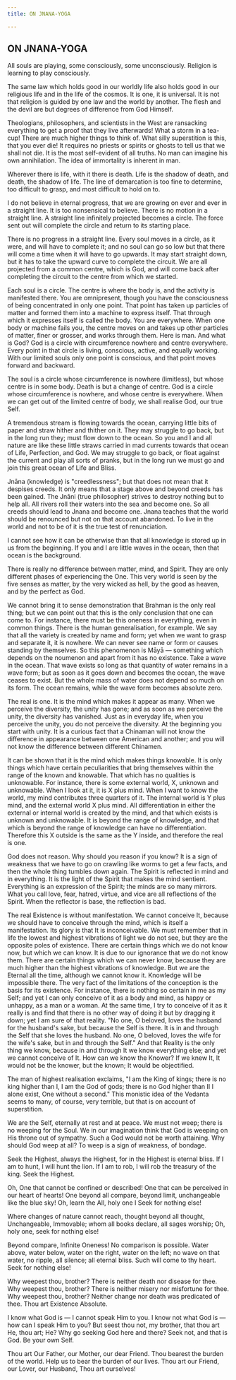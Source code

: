 ```yaml
---
title: ON JNANA-YOGA

---
```





  

## ON JNANA-YOGA

All souls are playing, some consciously, some unconsciously. Religion is
learning to play consciously.

The same law which holds good in our worldly life also holds good in our
religious life and in the life of the cosmos. It is one, it is
universal. It is not that religion is guided by one law and the world by
another. The flesh and the devil are but degrees of difference from God
Himself.

Theologians, philosophers, and scientists in the West are ransacking
everything to get a proof that they live afterwards! What a storm in a
tea-cup! There are much higher things to think of. What silly
superstition is this, that you ever die! It requires no priests or
spirits or ghosts to tell us that we shall not die. It is the most
self-evident of all truths. No man can imagine his own annihilation. The
idea of immortality is inherent in man.

Wherever there is life, with it there is death. Life is the shadow of
death, and death, the shadow of life. The line of demarcation is too
fine to determine, too difficult to grasp, and most difficult to hold on
to.

I do not believe in eternal progress, that we are growing on ever and
ever in a straight line. It is too nonsensical to believe. There is no
motion in a straight line. A straight line infinitely projected becomes
a circle. The force sent out will complete the circle and return to its
starting place.

There is no progress in a straight line. Every soul moves in a circle,
as it were, and will have to complete it; and no soul can go so low but
that there will come a time when it will have to go upwards. It may
start straight down, but it has to take the upward curve to complete the
circuit. We are all projected from a common centre, which is God, and
will come back after completing the circuit to the centre from which we
started.

Each soul is a circle. The centre is where the body is, and the activity
is manifested there. You are omnipresent, though you have the
consciousness of being concentrated in only one point. That point has
taken up particles of matter and formed them into a machine to express
itself. That through which it expresses itself is called the body. You
are everywhere. When one body or machine fails you, the centre moves on
and takes up other particles of matter, finer or grosser, and works
through them. Here is man. And what is God? God is a circle with
circumference nowhere and centre everywhere. Every point in that circle
is living, conscious, active, and equally working. With our limited
souls only one point is conscious, and that point moves forward and
backward.

The soul is a circle whose circumference is nowhere (limitless), but
whose centre is in some body. Death is but a change of centre. God is a
circle whose circumference is nowhere, and whose centre is everywhere.
When we can get out of the limited centre of body, we shall realise God,
our true Self.

A tremendous stream is flowing towards the ocean, carrying little bits
of paper and straw hither and thither on it. They may struggle to go
back, but in the long run they; must flow down to the ocean. So you and
I and all nature are like these little straws carried in mad currents
towards that ocean of Life, Perfection, and God. We may struggle to go
back, or float against the current and play all sorts of pranks, but in
the long run we must go and join this great ocean of Life and Bliss.

Jnāna (knowledge) is "creedlessness"; but that does not mean that it
despises creeds. It only means that a stage above and beyond creeds has
been gained. The Jnāni (true philosopher) strives to destroy nothing but
to help all. All rivers roll their waters into the sea and become one.
So all creeds should lead to Jnana and become one. Jnana teaches that
the world should be renounced but not on that account abandoned. To live
in the world and not to be of it is the true test of renunciation.

I cannot see how it can be otherwise than that all knowledge is stored
up in us from the beginning. If you and I are little waves in the ocean,
then that ocean is the background.

There is really no difference between matter, mind, and Spirit. They are
only different phases of experiencing the One. This very world is seen
by the five senses as matter, by the very wicked as hell, by the good as
heaven, and by the perfect as God.

We cannot bring it to sense demonstration that Brahman is the only real
thing; but we can point out that this is the only conclusion that one
can come to. For instance, there must be this oneness in everything,
even in common things. There is the human generalisation, for example.
We say that all the variety is created by name and form; yet when we
want to grasp and separate it, it is nowhere. We can never see name or
form or causes standing by themselves. So this phenomenon is Māyā —
something which depends on the noumenon and apart from it has no
existence. Take a wave in the ocean. That wave exists so long as that
quantity of water remains in a wave form; but as soon as it goes down
and becomes the ocean, the wave ceases to exist. But the whole mass of
water does not depend so much on its form. The ocean remains, while the
wave form becomes absolute zero.

The real is one. It is the mind which makes it appear as many. When we
perceive the diversity, the unity has gone; and as soon as we perceive
the unity, the diversity has vanished. Just as in everyday life, when
you perceive the unity, you do not perceive the diversity. At the
beginning you start with unity. It is a curious fact that a Chinaman
will not know the difference in appearance between one American and
another; and you will not know the difference between different
Chinamen.

It can be shown that it is the mind which makes things knowable. It is
only things which have certain peculiarities that bring themselves
within the range of the known and knowable. That which has no qualities
is unknowable. For instance, there is some external world, X, unknown
and unknowable. When I look at it, it is X plus mind. When I want to
know the world, my mind contributes three quarters of it. The internal
world is Y plus mind, and the external world X plus mind. All
differentiation in either the external or internal world is created by
the mind, and that which exists is unknown and unknowable. It is beyond
the range of knowledge, and that which is beyond the range of knowledge
can have no differentiation. Therefore this X outside is the same as the
Y inside, and therefore the real is one.

God does not reason. Why should you reason if you know? It is a sign of
weakness that we have to go on crawling like worms to get a few facts,
and then the whole thing tumbles down again. The Spirit is reflected in
mind and in everything. It is the light of the Spirit that makes the
mind sentient. Everything is an expression of the Spirit; the minds are
so many mirrors. What you call love, fear, hatred, virtue, and vice are
all reflections of the Spirit. When the reflector is base, the
reflection is bad.

The real Existence is without manifestation. We cannot conceive It,
because we should have to conceive through the mind, which is itself a
manifestation. Its glory is that It is inconceivable. We must remember
that in life the lowest and highest vibrations of light we do not see,
but they are the opposite poles of existence. There are certain things
which we do not know now, but which we can know. It is due to our
ignorance that we do not know them. There are certain things which we
can never know, because they are much higher than the highest vibrations
of knowledge. But we are the Eternal all the time, although we cannot
know it. Knowledge will be impossible there. The very fact of the
limitations of the conception is the basis for its existence. For
instance, there is nothing so certain in me as my Self; and yet I can
only conceive of it as a body and mind, as happy or unhappy, as a man or
a woman. At the same time, I try to conceive of it as it really is and
find that there is no other way of doing it but by dragging it down; yet
I am sure of that reality. "No one, O beloved, loves the husband for the
husband's sake, but because the Self is there. It is in and through the
Self that she loves the husband. No one, O beloved, loves the wife for
the wife's sake, but in and through the Self." And that Reality is the
only thing we know, because in and through It we know everything else;
and yet we cannot conceive of It. How can we know the Knower? If we knew
It, It would not be the knower, but the known; It would be objectified.

The man of highest realisation exclaims, "I am the King of kings; there
is no king higher than I, I am the God of gods; there is no God higher
than II I alone exist, One without a second." This monistic idea of the
Vedanta seems to many, of course, very terrible, but that is on account
of superstition.

We are the Self, eternally at rest and at peace. We must not weep; there
is no weeping for the Soul. We in our imagination think that God is
weeping on His throne out of sympathy. Such a God would not be worth
attaining. Why should God weep at all? To weep is a sign of weakness, of
bondage.

Seek the Highest, always the Highest, for in the Highest is eternal
bliss. If I am to hunt, I will hunt the lion. If I am to rob, I will rob
the treasury of the king. Seek the Highest.

Oh, One that cannot be confined or described! One that can be perceived
in our heart of hearts! One beyond all compare, beyond limit,
unchangeable like the blue sky! Oh, learn the All, holy one I Seek for
nothing else!

Where changes of nature cannot reach, thought beyond all thought,
Unchangeable, Immovable; whom all books declare, all sages worship; Oh,
holy one, seek for nothing else!

Beyond compare, Infinite Oneness! No comparison is possible. Water
above, water below, water on the right, water on the left; no wave on
that water, no ripple, all silence; all eternal bliss. Such will come to
thy heart. Seek for nothing else!

Why weepest thou, brother? There is neither death nor disease for thee.
Why weepest thou, brother? There is neither misery nor misfortune for
thee. Why weepest thou, brother? Neither change nor death was predicated
of thee. Thou art Existence Absolute.

I know what God is — I cannot speak Him to you. I know not what God is —
how can I speak Him to you? But seest thou not, my brother, that thou
art He, thou art; He? Why go seeking God here and there? Seek not, and
that is God. Be your own Self.

Thou art Our Father, our Mother, our dear Friend. Thou bearest the
burden of the world. Help us to bear the burden of our lives. Thou art
our Friend, our Lover, our Husband, Thou art ourselves!


